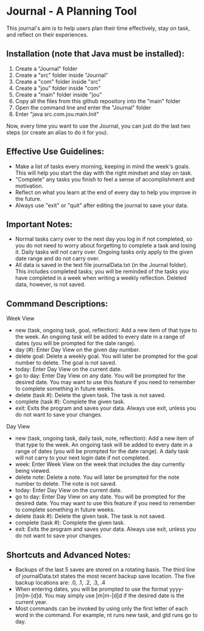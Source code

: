 # Journal - A Planning Tool

This journal's aim is to help users plan their time effectively, stay on task, and reflect on their experiences. 


## Installation (note that Java must be installed): 
1. Create a "Journal" folder
2. Create a "src" folder inside "Journal"
3. Create a "com" folder inside "src"
4. Create a "jou" folder inside "com"
5. Create a "main" folder inside "jou"
6. Copy all the files from this github repository into the "main" folder
7. Open the command line and enter the "Journal" folder
8. Enter "java src.com.jou.main.Init"

Now, every time you want to use the Journal, you can just do the last two steps (or create an alias to do it for you).


## Effective Use Guidelines:

- Make a list of tasks every morning, keeping in mind the week's goals. This will help you start the day with the right mindset and stay on task.
- "Complete" any tasks you finish to feel a sense of accomplishment and motivation.
- Reflect on what you learn at the end of every day to help you improve in the future.
- Always use "exit" or "quit" after editing the journal to save your data.

## Important Notes:

- Normal tasks carry over to the next day you log in if not completed, so you do not need to worry about forgetting to complete a task and losing it. Daily tasks will not carry over. Ongoing tasks only apply to the given date range and do not carry over.
- All data is saved in the text file journalData.txt (in the Journal folder). This includes completed tasks; you will be reminded of the tasks you have completed in a week when writing a weekly reflection. Deleted data, however, is not saved.

## Commmand Descriptions:

Week View
- new (task, ongoing task, goal, reflection): 
    Add a new item of that type to the week. An ongoing task will be added to every date in a range of dates (you will be prompted for 
    the date range).
- day (#): 
    Enter Day View on the given day number.
- delete goal: 
    Delete a weekly goal. You will later be prompted for the goal number to delete. The goal is not saved.
- today: 
    Enter Day View on the current date.
- go to day: 
    Enter Day View on any date. You will be prompted for the desired date. You may want to use this feature if you need to remember to 
    complete something in future weeks.
- delete (task #): 
    Delete the given task. The task is not saved.
- complete (task #): 
    Complete the given task.
- exit: 
    Exits the program and saves your data. Always use exit, unless you do not want to save your changes.

Day View
- new (task, ongoing task, daily task, note, reflection): 
    Add a new item of that type to the week. An ongoing task will be added to every date in a range of dates (you will be prompted for 
    the date range). A daily task will not carry to your next login date if not completed.
- week: 
    Enter Week View on the week that includes the day currently being viewed.
- delete note: 
    Delete a note. You will later be prompted for the note number to delete. The note is not saved.
- today: 
    Enter Day View on the current date.
- go to day: 
    Enter Day View on any date. You will be prompted for the desired date. You may want to use this feature if you need to remember to 
    complete something in future weeks.
- delete (task #): 
    Delete the given task. The task is not saved.
- complete (task #): 
    Complete the given task.
- exit: 
    Exits the program and saves your data. Always use exit, unless you do not want to save your changes.

## Shortcuts and Advanced Notes:

- Backups of the last 5 saves are stored on a rotating basis. The third line of journalData.txt states the most recent backup save location. The five backup locations are: .0, .1, .2, .3, .4
- When entering dates, you will be prompted to use the format yyyy-[m]m-[d]d. You may simply use [m]m-[d]d if the desired date is the current year.
- Most commands can be invoked by using only the first letter of each word in the command. For example, nt runs new task, and gtd runs go to day.
